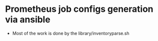 # Prometheus job configs generation via ansible

- Most of the work is done by the library/inventoryparse.sh
